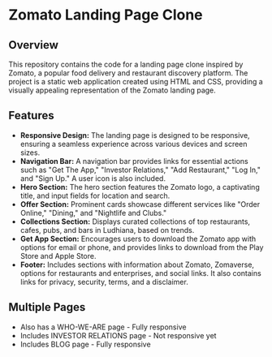 # Zomato Landing Page Clone

## Overview
This repository contains the code for a landing page clone inspired by Zomato, a popular food delivery and restaurant discovery platform. The project is a static web application created using HTML and CSS, providing a visually appealing representation of the Zomato landing page.

## Features
- **Responsive Design:** The landing page is designed to be responsive, ensuring a seamless experience across various devices and screen sizes.
- **Navigation Bar:** A navigation bar provides links for essential actions such as "Get The App," "Investor Relations," "Add Restaurant," "Log In," and "Sign Up." A user icon is also included.
- **Hero Section:** The hero section features the Zomato logo, a captivating title, and input fields for location and search.
- **Offer Section:** Prominent cards showcase different services like "Order Online," "Dining," and "Nightlife and Clubs."
- **Collections Section:** Displays curated collections of top restaurants, cafes, pubs, and bars in Ludhiana, based on trends.
- **Get App Section:** Encourages users to download the Zomato app with options for email or phone, and provides links to download from the Play Store and Apple Store.
- **Footer:** Includes sections with information about Zomato, Zomaverse, options for restaurants and enterprises, and social links. It also contains links for privacy, security, terms, and a disclaimer.

## Multiple Pages
- Also has a WHO-WE-ARE page - Fully responsive 
- Includes INVESTOR RELATIONS page - Not responsive yet
- Includes BLOG page - Fully responsive 
